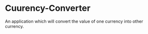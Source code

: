 # Cuurency-Converter
An application which will convert the value of one currency into other currency.
